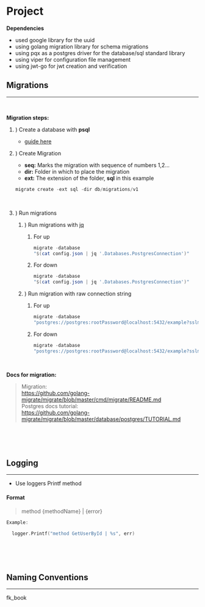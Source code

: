 # **Project**

**Dependencies**
- used google library for the uuid
- using golang migration library for schema migrations
- using pqx as a postgres driver for the database/sql standard library
- using viper for configuration file management
- using jwt-go for jwt creation and verification 

## **Migrations**
---
</br>

**Migration steps:** </br>
1. ) Create a database with **psql**
    - [guide here](https://www.guru99.com/postgresql-create-database.html)

2. ) Create Migration </br>

    - **seq:** Marks the migration with sequence of numbers 1,2...
    - **dir:** Folder in which to place the migration
    - **ext:** The extension of the folder, **sql** in this example

    ```powershell
    migrate create -ext sql -dir db/migrations/v1                                   -seq {migration_name}
    ```

</br>

3. ) Run migrations
   1. ) Run migrations with [jq](https://stedolan.github.io/jq/) </br>
      1. For up

           ```powershell
           migrate -database 
           "$(cat config.json | jq '.Databases.PostgresConnection')"              -path db/migrations up 
           ```

      2. For down
           ```powershell
           migrate -database 
           "$(cat config.json | jq '.Databases.PostgresConnection')"              -path db/migrations down
           ```

    2. ) Run migration with raw connection string
       1. For up
           ```powershell
           migrate -database 
           "postgres://postgres:rootPassword@localhost:5432/example?sslmode=disable"                                                  -path db/migrations up 
           ```

         2. For down
              ```powershell
              migrate -database 
            "postgres://postgres:rootPassword@localhost:5432/example?sslmode=disable"                                                   -path db/migrations down
              ```

</br>

**Docs for migration:** </br>
>Migration: </br>
>https://github.com/golang-migrate/migrate/blob/master/cmd/migrate/README.md </br>
>Postgres docs tutorial: </br>
>  https://github.com/golang-migrate/migrate/blob/master/database/postgres/TUTORIAL.md


</br>
</br>
</br>


## **Logging**
---
- Use loggers Printf method

 #### **Format**

>method {methodName} | {error} </br>
```go
Example:

  logger.Printf("method GetUserById | %s", err)
```

</br>
</br>
</br>


## **Naming Conventions**
---


fk_book



















